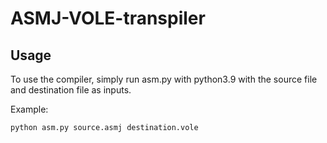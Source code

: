 # ASMJ-VOLE-transpiler

## Usage
To use the compiler, simply run asm.py with python3.9 with the source file and destination file as inputs.

Example:
```
python asm.py source.asmj destination.vole
```
